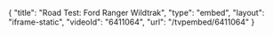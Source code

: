 {
    "title": "Road Test: Ford Ranger Wildtrak",
    "type": "embed",
    "layout": "iframe-static",
    "videoId": "6411064",
    "url": "\/tvpembed\/6411064"
}
